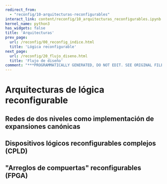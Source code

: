 ```yaml
---
redirect_from:
  - "reconfig/10-arquitecturas-reconfigurables"
interact_link: content/reconfig/10_arquitecturas_reconfigurables.ipynb
kernel_name: python3
has_widgets: false
title: 'Arquitecturas'
prev_page:
  url: /reconfig/00_reconfig_indice.html
  title: 'Lógica reconfigurable'
next_page:
  url: /reconfig/20_flujo_diseno.html
  title: 'Flujo de diseño'
comment: "***PROGRAMMATICALLY GENERATED, DO NOT EDIT. SEE ORIGINAL FILES IN /content***"
---
```

# **Arquitecturas de lógica reconfigurable**



## Redes de dos niveles como implementación de expansiones canónicas



## Dispositivos lógicos reconfigurables complejos (CPLD)



## "Arreglos de compuertas" reconfigurables (FPGA)

